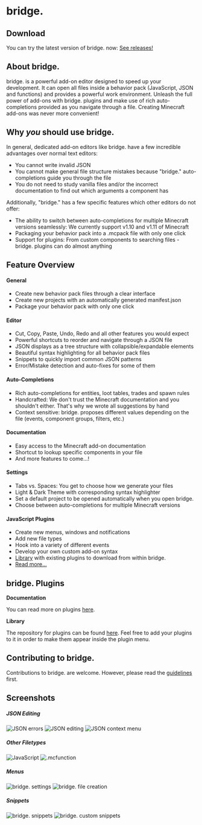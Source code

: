 # bridge.

## Download
You can try the latest version of bridge. now: [See releases!](https://github.com/solvedDev/bridge./releases)

## About bridge.
bridge. is a powerful add-on editor designed to speed up your development. It can open all files inside a behavior pack (JavaScript, JSON and functions) and provides a powerful work environment.
Unleash the full power of add-ons with bridge. plugins and make use of rich auto-completions provided as you navigate through a file. Creating Minecraft add-ons was never more convenient!

## Why *you* should use bridge.
In general, dedicated add-on editors like bridge. have a few incredible advantages over normal text editors:
- You cannot write invalid JSON
- You cannot make general file structure mistakes because "bridge." auto-completions guide you through the file
- You do not need to study vanilla files and/or the incorrect documentation to find out which arguments a component has

Additionally, "bridge." has a few specific features which other editors do not offer:
- The ability to switch between auto-completions for multiple Minecraft versions seamlessly: We currently support v1.10 and v1.11 of Minecraft
- Packaging your behavior pack into a .mcpack file with only one click
- Support for plugins: From custom components to searching files - bridge. plugins can do almost anything

## Feature Overview
#### General
   - Create new behavior pack files through a clear interface
   - Create new projects with an automatically generated manifest.json
   - Package your behavior pack with only one click
#### Editor
   - Cut, Copy, Paste, Undo, Redo and all other features you would expect
   - Powerful shortcuts to reorder and navigate through a JSON file
   - JSON displays as a tree structure with collapsible/expandable elements
   - Beautiful syntax highlighting for all behavior pack files
   - Snippets to quickly import common JSON patterns
   - Error/Mistake detection and auto-fixes for some of them
#### Auto-Completions
   - Rich auto-completions for entities, loot tables, trades and spawn rules
   - Handcrafted: We don't trust the Minecraft documentation and you shouldn't either. That's why we wrote all suggestions by hand
   - Context sensitive: bridge. proposes different values depending on the file (events, component groups, filters, etc.)
#### Documentation
   - Easy access to the Minecraft add-on documentation
   - Shortcut to lookup specific components in your file
   - And more features to come...!
#### Settings
   - Tabs vs. Spaces: You get to choose how we generate your files
   - Light & Dark Theme with corresponding syntax highlighter
   - Set a default project to be opened automatically when you open bridge.
   - Choose between auto-completions for multiple Minecraft versions
#### JavaScript Plugins
   - Create new menus, windows and notifications
   - Add new file types
   - Hook into a variety of different events
   - Develop your own custom add-on syntax
   - [Library](https://github.com/solvedDev/bridge-plugins) with existing plugins to download from within bridge.
   - [Read more...](https://github.com/solvedDev/bridge./blob/master/plugins/getting-started.md)

## bridge. Plugins
__Documentation__

You can read more on plugins [here](https://github.com/solvedDev/bridge./blob/master/plugins/getting-started.md).

__Library__

The repository for plugins can be found [here](https://github.com/solvedDev/bridge-plugins). Feel free to add your plugins to it in order to make them appear inside the plugin menu.

## Contributing to bridge.
Contributions to bridge. are welcome. However, please read the [guidelines](https://github.com/solvedDev/bridge./blob/master/CONTRIBUTING.md) first.

## Screenshots
##### JSON Editing
![JSON errors](https://github.com/solvedDev/bridge./raw/master/images/screenshot_1.png)
![JSON editing](https://github.com/solvedDev/bridge./raw/master/images/screenshot_2.png)
![JSON context menu](https://github.com/solvedDev/bridge./raw/master/images/screenshot_9.png)
##### Other Filetypes
![JavaScript](https://github.com/solvedDev/bridge./raw/master/images/screenshot_6.png)
![.mcfunction](https://github.com/solvedDev/bridge./raw/master/images/screenshot_5.png)
##### Menus
![bridge. settings](https://github.com/solvedDev/bridge./raw/master/images/screenshot_3.png)
![bridge. file creation](https://github.com/solvedDev/bridge./raw/master/images/screenshot_4.png)
##### Snippets
![bridge. snippets](https://github.com/solvedDev/bridge./raw/master/images/screenshot_7.png)
![bridge. custom snippets](https://github.com/solvedDev/bridge./raw/master/images/screenshot_8.png)
